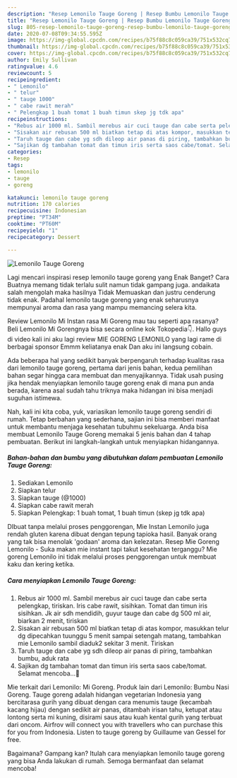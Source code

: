 ```yaml
---
description: "Resep Lemonilo Tauge Goreng | Resep Bumbu Lemonilo Tauge Goreng Yang Enak Dan Lezat"
title: "Resep Lemonilo Tauge Goreng | Resep Bumbu Lemonilo Tauge Goreng Yang Enak Dan Lezat"
slug: 805-resep-lemonilo-tauge-goreng-resep-bumbu-lemonilo-tauge-goreng-yang-enak-dan-lezat
date: 2020-07-08T09:34:55.595Z
image: https://img-global.cpcdn.com/recipes/b75f88c8c059ca39/751x532cq70/lemonilo-tauge-goreng-foto-resep-utama.jpg
thumbnail: https://img-global.cpcdn.com/recipes/b75f88c8c059ca39/751x532cq70/lemonilo-tauge-goreng-foto-resep-utama.jpg
cover: https://img-global.cpcdn.com/recipes/b75f88c8c059ca39/751x532cq70/lemonilo-tauge-goreng-foto-resep-utama.jpg
author: Emily Sullivan
ratingvalue: 4.6
reviewcount: 5
recipeingredient:
- " Lemonilo"
- " telur"
- " tauge 1000"
- " cabe rawit merah"
- " Pelengkap 1 buah tomat 1 buah timun skep jg tdk apa"
recipeinstructions:
- "Rebus air 1000 ml. Sambil merebus air cuci tauge dan cabe serta pelengkap, tiriskan. Iris cabe rawit, sisihkan. Tomat dan timun iris sisihkan. Jk air sdh mendidih, guyur tauge dan cabe dg 500 ml air, biarkan 2 menit, tiriskan"
- "Sisakan air rebusan 500 ml biatkan tetap di atas kompor, masukkan telur dg dipecahkan tuunggu 5 menit sampai setengah matang, tambahkan mie Lemonilo sambil diaduk2 sekitar 3 menit. Tiriskan"
- "Taruh tauge dan cabe yg sdh dileop air panas di piring, tambahkan bumbu, aduk rata"
- "Sajikan dg tambahan tomat dan timun iris serta saos cabe/tomat. Selamat mencoba...🙏"
categories:
- Resep
tags:
- lemonilo
- tauge
- goreng

katakunci: lemonilo tauge goreng 
nutrition: 170 calories
recipecuisine: Indonesian
preptime: "PT34M"
cooktime: "PT60M"
recipeyield: "1"
recipecategory: Dessert

---
```



![Lemonilo Tauge Goreng](https://img-global.cpcdn.com/recipes/b75f88c8c059ca39/751x532cq70/lemonilo-tauge-goreng-foto-resep-utama.jpg)

Lagi mencari inspirasi resep lemonilo tauge goreng yang Enak Banget? Cara Buatnya memang tidak terlalu sulit namun tidak gampang juga. andaikata salah mengolah maka hasilnya Tidak Memuaskan dan justru cenderung tidak enak. Padahal lemonilo tauge goreng yang enak seharusnya mempunyai aroma dan rasa yang mampu memancing selera kita.

Review Lemonilo Mi Instan rasa Mi Goreng mau tau seperti apa rasanya? Beli Lemonilo Mi Gorengnya bisa secara online kok Tokopedia👇. Hallo guys di video kali ini aku lagi review MIE GORENG LEMONILO yang lagi rame di berbagai sponsor Emmm keliatanya enak Dan aku ini langsung cobain.

Ada beberapa hal yang sedikit banyak berpengaruh terhadap kualitas rasa dari lemonilo tauge goreng, pertama dari jenis bahan, kedua pemilihan bahan segar hingga cara membuat dan menyajikannya. Tidak usah pusing jika hendak menyiapkan lemonilo tauge goreng enak di mana pun anda berada, karena asal sudah tahu triknya maka hidangan ini bisa menjadi suguhan istimewa.


Nah, kali ini kita coba, yuk, variasikan lemonilo tauge goreng sendiri di rumah. Tetap berbahan yang sederhana, sajian ini bisa memberi manfaat untuk membantu menjaga kesehatan tubuhmu sekeluarga. Anda bisa membuat Lemonilo Tauge Goreng memakai 5 jenis bahan dan 4 tahap pembuatan. Berikut ini langkah-langkah untuk menyiapkan hidangannya.

<!--inarticleads1-->

##### Bahan-bahan dan bumbu yang dibutuhkan dalam pembuatan Lemonilo Tauge Goreng:

1. Sediakan  Lemonilo
1. Siapkan  telur
1. Siapkan  tauge (@1000)
1. Siapkan  cabe rawit merah
1. Siapkan  Pelengkap: 1 buah tomat, 1 buah timun (skep jg tdk apa)


DIbuat tanpa melalui proses penggorengan, Mie Instan Lemonilo juga rendah gluten karena dibuat dengan tepung tapioka hasil. Banyak orang yang tak bisa menolak &#39;godaan&#39; aroma dan kelezatan. Resep Mie Goreng Lemonilo - Suka makan mie instant tapi takut kesehatan terganggu? Mie goreng Lemonilo ini tidak melalui proses penggorengan untuk membuat kaku dan kering ketika. 

<!--inarticleads2-->

##### Cara menyiapkan Lemonilo Tauge Goreng:

1. Rebus air 1000 ml. Sambil merebus air cuci tauge dan cabe serta pelengkap, tiriskan. Iris cabe rawit, sisihkan. Tomat dan timun iris sisihkan. Jk air sdh mendidih, guyur tauge dan cabe dg 500 ml air, biarkan 2 menit, tiriskan
1. Sisakan air rebusan 500 ml biatkan tetap di atas kompor, masukkan telur dg dipecahkan tuunggu 5 menit sampai setengah matang, tambahkan mie Lemonilo sambil diaduk2 sekitar 3 menit. Tiriskan
1. Taruh tauge dan cabe yg sdh dileop air panas di piring, tambahkan bumbu, aduk rata
1. Sajikan dg tambahan tomat dan timun iris serta saos cabe/tomat. Selamat mencoba...🙏


Mie terkait dari Lemonilo: Mi Goreng. Produk lain dari Lemonilo: Bumbu Nasi Goreng. Tauge goreng adalah hidangan vegetarian Indonesia yang bercitarasa gurih yang dibuat dengan cara menumis tauge (kecambah kacang hijau) dengan sedikit air panas, ditambah irisan tahu, ketupat atau lontong serta mi kuning, disirami saus atau kuah kental gurih yang terbuat dari oncom. Airfrov will connect you with travellers who can purchase this for you from Indonesia. Listen to tauge goreng by Guillaume van Gessel for free. 

Bagaimana? Gampang kan? Itulah cara menyiapkan lemonilo tauge goreng yang bisa Anda lakukan di rumah. Semoga bermanfaat dan selamat mencoba!
